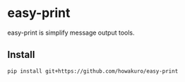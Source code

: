 # easy-print
easy-print is simplify message output tools.

## Install

```sh
pip install git+https://github.com/howakuro/easy-print
```